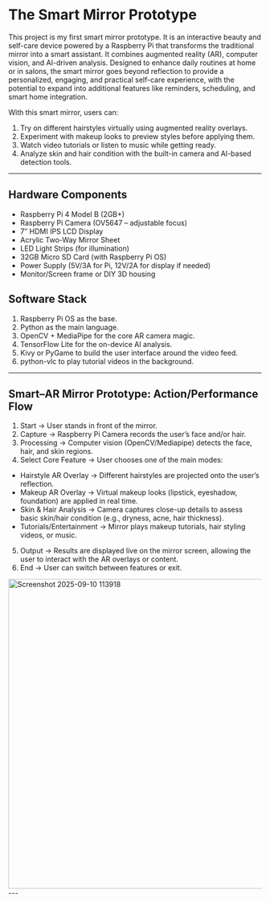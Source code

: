 # The Smart Mirror Prototype

This project is my first smart mirror prototype. It is an interactive beauty and self-care device powered by a Raspberry Pi that transforms the traditional mirror into a smart assistant. It combines augmented reality (AR), computer vision, and AI-driven analysis. Designed to enhance daily routines at home or in salons, the smart mirror goes beyond reflection to provide a personalized, engaging, and practical self-care experience, with the potential to expand into additional features like reminders, scheduling, and smart home integration.

With this smart mirror, users can:
1. Try on different hairstyles virtually using augmented reality overlays.
2. Experiment with makeup looks to preview styles before applying them.
3. Watch video tutorials or listen to music while getting ready.
4. Analyze skin and hair condition with the built-in camera and AI-based detection tools.
---

## Hardware Components

- Raspberry Pi 4 Model B (2GB+)
- Raspberry Pi Camera (OV5647 – adjustable focus)
- 7″ HDMI IPS LCD Display
- Acrylic Two-Way Mirror Sheet
- LED Light Strips (for illumination)
- 32GB Micro SD Card (with Raspberry Pi OS)
- Power Supply (5V/3A for Pi, 12V/2A for display if needed)
- Monitor/Screen frame or DIY 3D housing

## Software Stack
1. Raspberry Pi OS as the base.
2. Python as the main language.
3. OpenCV + MediaPipe for the core AR camera magic.
4. TensorFlow Lite for the on-device AI analysis.
5. Kivy or PyGame to build the user interface around the video feed.
6. python-vlc to play tutorial videos in the background.
---

## Smart–AR Mirror Prototype: Action/Performance Flow

1. Start → User stands in front of the mirror.
2. Capture → Raspberry Pi Camera records the user’s face and/or hair.
3. Processing → Computer vision (OpenCV/Mediapipe) detects the face, hair, and skin regions.
4. Select Core Feature → User chooses one of the main modes:
- Hairstyle AR Overlay → Different hairstyles are projected onto the user’s reflection.
- Makeup AR Overlay → Virtual makeup looks (lipstick, eyeshadow, foundation) are applied in real time.
- Skin & Hair Analysis → Camera captures close-up details to assess basic skin/hair condition (e.g., dryness, acne, hair thickness).
- Tutorials/Entertainment → Mirror plays makeup tutorials, hair styling videos, or music.
5. Output → Results are displayed live on the mirror screen, allowing the user to interact with the AR overlays or content.
6. End → User can switch between features or exit.

<img width="1235" height="617" alt="Screenshot 2025-09-10 113918" src="https://github.com/user-attachments/assets/fe5ddf67-7e9f-4938-9b4c-a99cadcc726d" />
---
